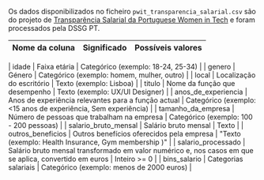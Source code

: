 Os dados disponibilizados no ficheiro `pwit_transparencia_salarial.csv` são do projeto de [Transparência Salarial da Portuguese Women in Tech](https://docs.google.com/spreadsheets/d/10JCXthEjLKCnudhFo3RfsWCx2iHcPgkuqvs-Yw7zfq4/edit#gid=675151327) e foram processados pela DSSG PT.

| Nome da coluna         | Significado                                                                    | Possíveis valores                                                    |     
| ---------------------- | ------------------------------------------------------------------------------ | -------------------------------------------------------------------- |

| idade | Faixa etária | Categórico (exemplo: 18-24, 25-34) |
| genero | Género | Categórico (exemplo: homem, mulher, outro) |
| local | Localização do escritório | Texto (exemplo: Lisboa) |
| titulo | Nome da função que desempenho | Texto (exemplo: UX/UI Designer) |
| anos_de_experiencia | Anos de experiência relevantes para a função actual | Categórico (exemplo: <15 anos de experiência, Sem experiência) |
| tamanho_da_empresa | Número de pessoas que trabalham na empresa | Categórico (exemplo: 100 - 200 pessoas) |
| salario_bruto_mensal | Salário bruto mensal | Texto |
| outros_beneficios | Outros benefícios oferecidos pela empresa | "Texto (exemplo: Health Insurance, Gym membership	)" |
| salario_processado | Salário bruto mensal transformado em valor numérico e, nos casos em que se aplica, convertido em euros | Inteiro >= 0 |
| bins_salario | Categorias salariais | Categórico (exemplo: menos de 2000 euros) |